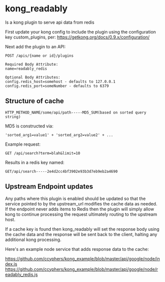 # kong_readably


Is a kong plugin to serve api data from redis

First update your kong config to include the plugin using the configuration key custom_plugins, per:
https://getkong.org/docs/0.9.x/configuration/

Next add the plugin to an API:

    POST /apis/{name or id}/plugins

    Required Body Attribute:
    name=readably_redis

    Optional Body Attributes:
    config.redis_host=somehost - defaults to 127.0.0.1
    config.redis_port=someNumber - defaults to 6379


## Structure of cache
    HTTP_METHOD_NAME/some/api/path-----MD5_SUM(based on sorted query string)

MD5 is constructed via:

    'sorted_arg1=value1' + 'sorted_arg2=value2' + ...

Example request:

    GET /api/search?term=blah&limit=10

Results in a redis key named:

    GET/api/search-----2e4d2cc4bf3902e93b3d7eb9eb2a4690

## Upstream Endpoint updates
Any paths where this plugin is enabled should be updated so that the service pointed to by the
upstream_url modifies the cache data as needed.  If the endpoint never adds items to Redis then the plugin
will simply allow kong to continue processing the request ultimately routing to the upstream host.

If a cache key is found then kong_readably will set the response body using the cache data and
the response will be sent back to the client, halting any additional kong processing.

Here's an example node service that adds response data to the cache:

https://github.com/ccyphers/kong_example/blob/master/api/google/node/index.js
https://github.com/ccyphers/kong_example/blob/master/api/google/node/readably_redis.js



